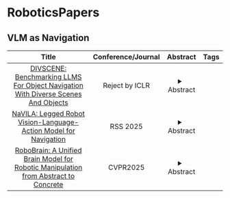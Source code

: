 # RoboticsPapers

## VLM as Navigation
|Title|Conference/Journal|Abstract|Tags|
|:--:|:--:|:--:|:--:|
|[DIVSCENE: Benchmarking LLMS For Object Navigation With Diverse Scenes And Objects](https://arxiv.org/html/2410.02730v2#S4)|Reject by ICLR|<details><summary>Abstract</summary>This paper presents a new benchmark for object navigation with diverse kinds of scenes and target objects and the authors build an end-to-end agent based on LVMs.</details>||
|[NaVILA: Legged Robot Vision-Language-Action Model for Navigation](https://arxiv.org/html/2412.04453)|RSS 2025|<details><summary>Abstract</summary>This paper proposes to solve the problem of Vision-and-Language Navigation with legged robots, which not only provides a flexible way for humans to command but also allows the robot to navigate through more challenging and cluttered scenes. However, it is non-trivial to translate human language instructions all the way to low-level leg joint actions. We propose NaVILA, a 2-level framework that unifies a Vision-Language-Action model (VLA) with locomotion skills. Instead of directly predicting low-level actions from VLA, NaVILA first generates mid-level actions with spatial information in the form of language, (e.g., “moving forward 75cm”), which serves as an input for a visual locomotion RL policy for execution. NaVILA substantially improves previous approaches on existing benchmarks. The same advantages are demonstrated in our newly developed benchmarks with IsaacLab, featuring more realistic scenes, low-level controls, and real-world robot experiments.</details>|
|[RoboBrain: A Unified Brain Model for Robotic Manipulation from Abstract to Concrete](https://arxiv.org/html/2502.21257v2)|CVPR2025|<details><summary>Abstract</summary>Recent advancements in Multimodal Large Language Models (MLLMs) have shown remarkable capabilities across various multimodal contexts. However, their application in robotic scenarios, particularly for long-horizon manipulation tasks, reveals significant limitations. These limitations arise from the current MLLMs lacking three essential robotic brain capabilities: Planning Capability, which involves decomposing complex manipulation instructions into manageable sub-tasks; Affordance Perception, the ability to recognize and interpret the affordances of interactive objects; and Trajectory Prediction, the foresight to anticipate the complete manipulation trajectory necessary for successful execution. To enhance the robotic brain’s core capabilities from abstract to concrete, we introduce ShareRobot, a high-quality heterogeneous dataset that labels multi-dimensional information such as task planning, object affordance, and end-effector trajectory. ShareRobot’s diversity and accuracy have been meticulously refined by three human annotators. Building on this dataset, we developed RoboBrain, an MLLM-based model that combines robotic and general multi-modal data, utilizes a multi-stage training strategy, and incorporates long videos and high-resolution images to improve its robotic manipulation capabilities. Extensive experiments demonstrate that RoboBrain achieves state-of-the-art performance across various robotic tasks, highlighting its potential to advance robotic brain capabilities.</details>|
